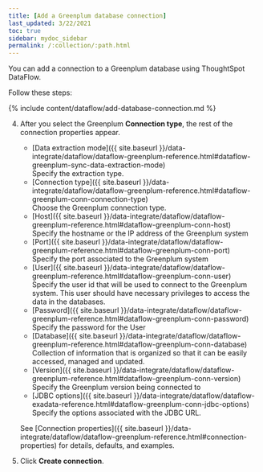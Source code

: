 ```yaml
---
title: [Add a Greenplum database connection]
last_updated: 3/22/2021
toc: true
sidebar: mydoc_sidebar
permalink: /:collection/:path.html
---
```

You can add a connection to a Greenplum database using ThoughtSpot DataFlow.

Follow these steps:

{% include content/dataflow/add-database-connection.md %}

4. After you select the Greenplum **Connection type**, the rest of the connection properties appear.

   * [Data extraction mode]({{ site.baseurl }}/data-integrate/dataflow/dataflow-greenplum-reference.html#dataflow-greenplum-sync-data-extraction-mode)<br/>Specify the extraction type.
   * [Connection type]({{ site.baseurl }}/data-integrate/dataflow/dataflow-greenplum-reference.html#dataflow-greenplum-conn-connection-type)<br/>Choose the Greenplum connection type.
   * [Host]({{ site.baseurl }}/data-integrate/dataflow/dataflow-greenplum-reference.html#dataflow-greenplum-conn-host)<br/>Specify the hostname or the IP address of the Greenplum system
   * [Port]({{ site.baseurl }}/data-integrate/dataflow/dataflow-greenplum-reference.html#dataflow-greenplum-conn-port)<br/>Specify the port associated to the Greenplum system
   * [User]({{ site.baseurl }}/data-integrate/dataflow/dataflow-greenplum-reference.html#dataflow-greenplum-conn-user)<br/>Specify the user id that will be used to connect to the Greenplum system. This user should have necessary privileges to access the data in the databases.
   * [Password]({{ site.baseurl }}/data-integrate/dataflow/dataflow-greenplum-reference.html#dataflow-greenplum-conn-password)<br/>Specify the password for the User
   * [Database]({{ site.baseurl }}/data-integrate/dataflow/dataflow-greenplum-reference.html#dataflow-greenplum-conn-database)<br/>Collection of information that is organized so that it can be easily accessed, managed and updated.
   * [Version]({{ site.baseurl }}/data-integrate/dataflow/dataflow-greenplum-reference.html#dataflow-greenplum-conn-version)<br/>Specify the Greenplum version being connected to
   * [JDBC options]({{ site.baseurl }}/data-integrate/dataflow/dataflow-exadata-reference.html#dataflow-greenplum-conn-jdbc-options)<br/>Specify the options associated with the JDBC URL.

   See [Connection properties]({{ site.baseurl }}/data-integrate/dataflow/dataflow-greenplum-reference.html#connection-properties) for details, defaults, and examples.

5. Click **Create connection**.   
